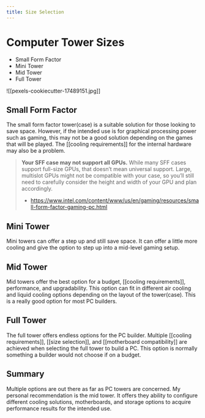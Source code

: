 ```yaml
---
title: Size Selection
---
```

# Computer Tower Sizes

* Small Form Factor
* Mini Tower
* Mid Tower
* Full Tower

![[pexels-cookiecutter-17489151.jpg]]

## Small Form Factor

The small form factor tower(case) is a suitable solution for those looking to save space. However, if the intended use is for graphical processing power such as gaming, this may not be a good solution depending on the games that will be played. The [[cooling requirements]] for the internal hardware may also be a problem.

> **Your SFF case may not support all GPUs.** While many SFF cases support full-size GPUs, that doesn’t mean universal support. Large, multislot GPUs might not be compatible with your case, so you’ll still need to carefully consider the height and width of your GPU and plan accordingly.
> - https://www.intel.com/content/www/us/en/gaming/resources/small-form-factor-gaming-pc.html

## Mini Tower

Mini towers can offer a step up and still save space. It can offer a little more cooling and give the option to step up into a mid-level gaming setup. 

## Mid Tower

Mid towers offer the best option for a budget, [[cooling requirements]], performance, and upgradability. This option can fit in different air cooling and liquid cooling options depending on the layout of the tower(case). This is a really good option for most PC builders.

## Full Tower

The full tower offers endless options for the PC builder. Multiple [[cooling requirements]], [[size selection]], and [[motherboard compatibility]] are achieved when selecting the full tower to build a PC. This option is normally something a builder would not choose if on a budget. 

## Summary

Multiple options are out there as far as PC towers are concerned. My personal recommendation is the mid tower. It offers they ability to configure different cooling solutions, motherboards, and storage options to acquire performance results for the intended use.





